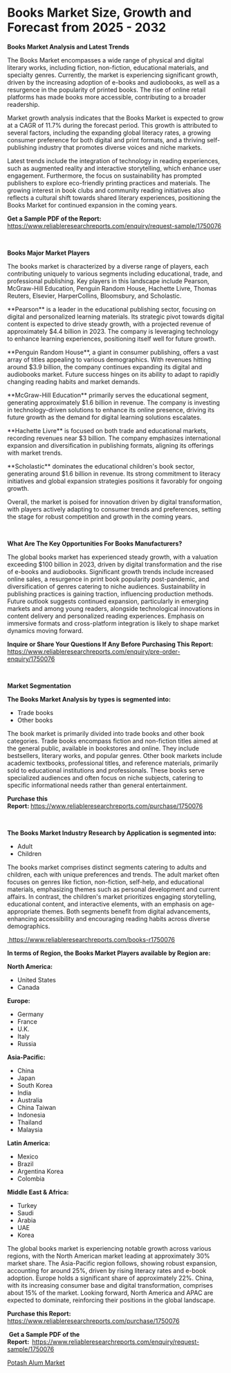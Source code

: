 <p><h1>Books Market Size, Growth and Forecast from 2025 - 2032</h1></p><p><strong>Books Market Analysis and Latest Trends</strong></p>
<p><p>The Books Market encompasses a wide range of physical and digital literary works, including fiction, non-fiction, educational materials, and specialty genres. Currently, the market is experiencing significant growth, driven by the increasing adoption of e-books and audiobooks, as well as a resurgence in the popularity of printed books. The rise of online retail platforms has made books more accessible, contributing to a broader readership.</p><p>Market growth analysis indicates that the Books Market is expected to grow at a CAGR of 11.7% during the forecast period. This growth is attributed to several factors, including the expanding global literacy rates, a growing consumer preference for both digital and print formats, and a thriving self-publishing industry that promotes diverse voices and niche markets.</p><p>Latest trends include the integration of technology in reading experiences, such as augmented reality and interactive storytelling, which enhance user engagement. Furthermore, the focus on sustainability has prompted publishers to explore eco-friendly printing practices and materials. The growing interest in book clubs and community reading initiatives also reflects a cultural shift towards shared literary experiences, positioning the Books Market for continued expansion in the coming years.</p></p>
<p><strong>Get a Sample PDF of the Report:&nbsp;</strong> <a href="https://www.reliableresearchreports.com/enquiry/request-sample/1750076?utm_campaign=2954&utm_medium=2&utm_source=Github&utm_content=ia&utm_term=01042025&utm_id=books">https://www.reliableresearchreports.com/enquiry/request-sample/1750076</a></p>
<p>&nbsp;</p>
<p><strong>Books Major Market Players</strong></p>
<p><p>The books market is characterized by a diverse range of players, each contributing uniquely to various segments including educational, trade, and professional publishing. Key players in this landscape include Pearson, McGraw-Hill Education, Penguin Random House, Hachette Livre, Thomas Reuters, Elsevier, HarperCollins, Bloomsbury, and Scholastic.</p><p>**Pearson** is a leader in the educational publishing sector, focusing on digital and personalized learning materials. Its strategic pivot towards digital content is expected to drive steady growth, with a projected revenue of approximately $4.4 billion in 2023. The company is leveraging technology to enhance learning experiences, positioning itself well for future growth.</p><p>**Penguin Random House**, a giant in consumer publishing, offers a vast array of titles appealing to various demographics. With revenues hitting around $3.9 billion, the company continues expanding its digital and audiobooks market. Future success hinges on its ability to adapt to rapidly changing reading habits and market demands.</p><p>**McGraw-Hill Education** primarily serves the educational segment, generating approximately $1.6 billion in revenue. The company is investing in technology-driven solutions to enhance its online presence, driving its future growth as the demand for digital learning solutions escalates.</p><p>**Hachette Livre** is focused on both trade and educational markets, recording revenues near $3 billion. The company emphasizes international expansion and diversification in publishing formats, aligning its offerings with market trends.</p><p>**Scholastic** dominates the educational children's book sector, generating around $1.6 billion in revenue. Its strong commitment to literacy initiatives and global expansion strategies positions it favorably for ongoing growth.</p><p>Overall, the market is poised for innovation driven by digital transformation, with players actively adapting to consumer trends and preferences, setting the stage for robust competition and growth in the coming years.</p></p>
<p>&nbsp;</p>
<p><strong>What Are The Key Opportunities For Books Manufacturers?</strong></p>
<p><p>The global books market has experienced steady growth, with a valuation exceeding $100 billion in 2023, driven by digital transformation and the rise of e-books and audiobooks. Significant growth trends include increased online sales, a resurgence in print book popularity post-pandemic, and diversification of genres catering to niche audiences. Sustainability in publishing practices is gaining traction, influencing production methods. Future outlook suggests continued expansion, particularly in emerging markets and among young readers, alongside technological innovations in content delivery and personalized reading experiences. Emphasis on immersive formats and cross-platform integration is likely to shape market dynamics moving forward.</p></p>
<p><strong>Inquire or Share Your Questions If Any Before Purchasing This Report:</strong> <a href="https://www.reliableresearchreports.com/enquiry/pre-order-enquiry/1750076?utm_campaign=2954&utm_medium=2&utm_source=Github&utm_content=ia&utm_term=01042025&utm_id=books">https://www.reliableresearchreports.com/enquiry/pre-order-enquiry/1750076</a></p>
<p>&nbsp;</p>
<p><strong>Market Segmentation</strong></p>
<p><strong>The Books Market Analysis by types is segmented into:</strong></p>
<p><ul><li>Trade books</li><li>Other books</li></ul></p>
<p><p>The book market is primarily divided into trade books and other book categories. Trade books encompass fiction and non-fiction titles aimed at the general public, available in bookstores and online. They include bestsellers, literary works, and popular genres. Other book markets include academic textbooks, professional titles, and reference materials, primarily sold to educational institutions and professionals. These books serve specialized audiences and often focus on niche subjects, catering to specific informational needs rather than general entertainment.</p></p>
<p><strong>Purchase this Report:&nbsp;</strong><a href="https://www.reliableresearchreports.com/purchase/1750076?utm_campaign=2954&utm_medium=2&utm_source=Github&utm_content=ia&utm_term=01042025&utm_id=books">https://www.reliableresearchreports.com/purchase/1750076</a></p>
<p>&nbsp;</p>
<p><strong>The Books Market Industry Research by Application is segmented into:</strong></p>
<p><ul><li>Adult</li><li>Children</li></ul></p>
<p><p>The books market comprises distinct segments catering to adults and children, each with unique preferences and trends. The adult market often focuses on genres like fiction, non-fiction, self-help, and educational materials, emphasizing themes such as personal development and current affairs. In contrast, the children's market prioritizes engaging storytelling, educational content, and interactive elements, with an emphasis on age-appropriate themes. Both segments benefit from digital advancements, enhancing accessibility and encouraging reading habits across diverse demographics.</p></p>
<p><a href="https://www.reliableresearchreports.com/books-r1750076?utm_campaign=2954&utm_medium=2&utm_source=Github&utm_content=ia&utm_term=01042025&utm_id=books">&nbsp;https://www.reliableresearchreports.com/books-r1750076</a></p>
<p><strong>In terms of Region, the Books Market Players available by Region are:</strong></p>
<p>
    <p> <strong> North America: </strong>
        <ul>
            <li>United States</li>
            <li>Canada</li>
        </ul>
        </p> 
    <p> <strong> Europe: </strong>
        <ul>
            <li>Germany</li>
            <li>France</li>
            <li>U.K.</li>
            <li>Italy</li>
            <li>Russia</li>
        </ul>
        </p> 
    <p> <strong> Asia-Pacific: </strong>
        <ul>
            <li>China</li>
            <li>Japan</li>
            <li>South Korea</li>
            <li>India</li>
            <li>Australia</li>
            <li>China Taiwan</li>
            <li>Indonesia</li>
            <li>Thailand</li>
            <li>Malaysia</li>
        </ul>
        </p> 
    <p> <strong> Latin America: </strong>
        <ul>
            <li>Mexico</li>
            <li>Brazil</li>
            <li>Argentina Korea</li>
            <li>Colombia</li>
        </ul>
        </p> 
    <p> <strong> Middle East & Africa: </strong>
        <ul>
            <li>Turkey</li>
            <li>Saudi</li>
            <li>Arabia</li>
            <li>UAE</li>
            <li>Korea</li>
        </ul>
    </p>
    </p>
<p><p>The global books market is experiencing notable growth across various regions, with the North American market leading at approximately 30% market share. The Asia-Pacific region follows, showing robust expansion, accounting for around 25%, driven by rising literacy rates and e-book adoption. Europe holds a significant share of approximately 22%. China, with its increasing consumer base and digital transformation, comprises about 15% of the market. Looking forward, North America and APAC are expected to dominate, reinforcing their positions in the global landscape.</p></p>
<p><strong>Purchase this Report: </strong><a href="https://www.reliableresearchreports.com/purchase/1750076?utm_campaign=2954&utm_medium=2&utm_source=Github&utm_content=ia&utm_term=01042025&utm_id=books">https://www.reliableresearchreports.com/purchase/1750076</a></p>
<p>&nbsp;<strong>Get a Sample PDF of the Report:&nbsp;&nbsp;</strong><a href="https://www.reliableresearchreports.com/enquiry/request-sample/1750076?utm_campaign=2954&utm_medium=2&utm_source=Github&utm_content=ia&utm_term=01042025&utm_id=books">https://www.reliableresearchreports.com/enquiry/request-sample/1750076</a></p>
<p><strong></strong></p>
<p><p><a href="https://github.com/berbelsagwan/Market-Research-Report-List-1/blob/main/potash-alum-market.md?utm_campaign=2954&utm_medium=2&utm_source=Github&utm_content=ia&utm_term=01042025&utm_id=books">Potash Alum Market</a></p></p>